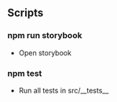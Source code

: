 ## Scripts

### npm run storybook

- Open storybook

### npm test

- Run all tests in src/\_\_tests\_\_